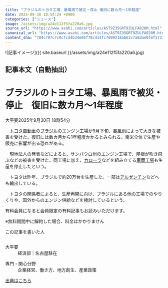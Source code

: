 ```yaml
---
title: "ブラジルのトヨタ工場、暴風雨で被災・停止 復旧に数カ月～1年程度"
date: 2025-09-30 18:54:24 +0900
categories: ["ニュース"]
image: /assets/img/a24e112f5fa220a6.jpg
source_url: "https://www.asahi.com/articles/AST9Z35GRT9ZULFA020M.html"
canonical_url: "https://www.asahi.com/articles/AST9Z35GRT9ZULFA020M.html"
content_sha: "704c797c7c0cfcd4b34e05f78c414fc7d09318a662c7a8dae0fef57315fb9616"
---
```


![記事イメージ]({{ site.baseurl }}/assets/img/a24e112f5fa220a6.jpg)

## 記事本文（自動抽出）
<div><main role="main" id="main"><p></p><div class="y_Qv3"><h1>ブラジルのトヨタ工場、暴風雨で被災・停止　復旧に数カ月～1年程度</h1><p class="mhPng"><span class="H8KYB">大平要</span><span class="UDj4P"><time datetime="2025-09-30T09:54:24.000Z">2025年9月30日 18時54分</time></span></p></div><p id="gsm_above_SnsUtilityArea"></p><p x-component-name="CommentHeadline" x-component-data='{"commentCount":0,"commentators":[],"mode":"pc"}'></p><div class="nfyQp"><p>　<a href="//www.asahi.com/topics/word/%E3%83%88%E3%83%A8%E3%82%BF%E8%87%AA%E5%8B%95%E8%BB%8A.html" title="トヨタ自動車 のトピックスを開く" class="eWgMZ">トヨタ自動車</a>の<a href="//www.asahi.com/topics/word/%E3%83%96%E3%83%A9%E3%82%B8%E3%83%AB.html" title="ブラジル のトピックスを開く" class="eWgMZ">ブラジル</a>のエンジン工場が9月下旬、<a href="//www.asahi.com/topics/word/%E6%9A%B4%E9%A2%A8%E9%9B%A8.html" title="暴風雨 のトピックスを開く" class="eWgMZ">暴風雨</a>によって大きな被害を受けた。復旧には数カ月から1年程度かかるとみられる。南米全体で生産や販売に影響が出る恐れがある。</p><p>　現地法人の発表などによると、サンパウロ州のエンジン工場で、屋根が吹き飛ぶなどの被害を受けた。同工場に加え、<a href="//www.asahi.com/topics/word/%E3%82%AB%E3%83%AD%E3%83%BC%E3%83%A9.html" title="カローラ のトピックスを開く" class="eWgMZ">カローラ</a>などを組み立てる<a href="//www.asahi.com/topics/word/%E8%BB%8A%E4%B8%A1%E5%B7%A5%E5%A0%B4.html" title="車両工場 のトピックスを開く" class="eWgMZ">車両工場</a>も生産を停止したという。</p><p>　トヨタは昨年、ブラジルで約20万台を生産した。一部は<a href="//www.asahi.com/topics/word/%E3%82%A2%E3%83%AB%E3%82%BC%E3%83%B3%E3%83%81%E3%83%B3.html" title="アルゼンチン のトピックスを開く" class="eWgMZ">アルゼンチン</a>などへも輸出している。</p><p>　トヨタの関係者によると、生産再開に向け、ブラジルにある他の工場でのやりくりや、国外からのエンジン供給などを検討しているという。</p><p id="_gtm_LastLine"></p></div><p></p><div class="NbZMW"><div class="PxAm1"><p>有料会員になると会員限定の<span>有料記事もお読みいただけます。</span></p></div><p class="eQShK">※無料期間中に解約した場合、料金はかかりません</p></div><div x-component-name="WriterProfile" x-component-data='{"writerProfile":{"writerProfileList":[{"name":"大平要","code":"9d49403eae95e37e0d58423e1e7993b37f1058c00b25a5618d355ebe1f71f6b8","department":"経済部","role":"名古屋駐在","specialtyAndInterest":"企業経営、働き方、地方創生、産業政策","isFollowed":false,"introduction":"建設会社勤務を経て、2002年に入社。産業・金融、経済政策などの取材を通して、「いいカイシャ」とは何かを考えています。","iconImageUrl":"https://profile-image.kraken.asahi.com/9d49403eae95e37e0d58423e1e7993b37f1058c00b25a5618d355ebe1f71f6b8","canSendFanLetter":false}],"isWriterFollowAvailableMember":false},"isFreeArea":true}'><div id="writerProfile" class="yT62y"><p class="FPrYd">この記事を書いた人</p><div class="jdPPS"><div class="zRkIz"><a href="/reporter-bio/9d49403eae95e37e0d58423e1e7993b37f1058c00b25a5618d355ebe1f71f6b8?iref=article_reporter_profile" class="CES5K"></a><div class="iKuvI"><figure class="BKNFc"><img src="https://profile-image.kraken.asahi.com/9d49403eae95e37e0d58423e1e7993b37f1058c00b25a5618d355ebe1f71f6b8" alt></figure><dl class="WptL0"><dt>大平要</dt><dd>経済部｜名古屋駐在</dd></dl></div><dl class="PXedm"><dt>専門・関心分野</dt><dd>企業経営、働き方、地方創生、産業政策</dd></dl></div></div></div></div><p x-component-name="ArticleCommentList" x-component-data='{"commentCount":0,"commentList":[],"shareUrlBase":"https://www.asahi.com/articles/AST9Z35GRT9ZULFA020M.html","articleId":"AST9Z35GRT9ZULFA020M","commentIdParam":"","equalCommentIdIndex":-1,"isAuthorized":true,"isFreePlan":false,"isPaidMember":false,"isPresent":false,"isHazard":false,"freeUrlBase":"//www.asahi.com","digitalUrlBase":"//digital.asahi.com"}'></p></main></div>

[出典はこちら](https://www.asahi.com/articles/AST9Z35GRT9ZULFA020M.html)
